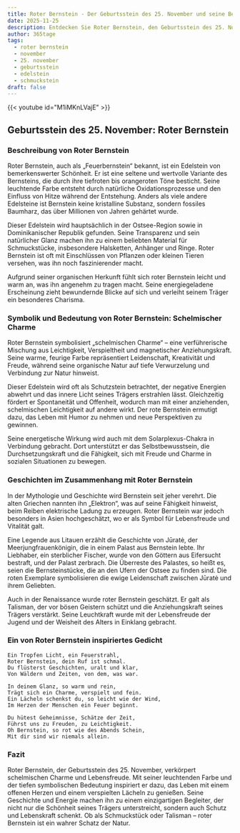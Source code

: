 ```yaml
---
title: Roter Bernstein - Der Geburtsstein des 25. November und seine Bedeutung
date: 2025-11-25
description: Entdecken Sie Roter Bernstein, den Geburtsstein des 25. November, der Schelmischer Charme symbolisiert. Seine Symbolik und Geschichte werden Sie inspirieren.
author: 365tage
tags:
  - roter bernstein
  - november
  - 25. november
  - geburtsstein
  - edelstein
  - schmuckstein
draft: false
---
```


{{< youtube id="M1iMKnLVajE" >}}


## Geburtsstein des 25. November: Roter Bernstein

### Beschreibung von Roter Bernstein

Roter Bernstein, auch als „Feuerbernstein“ bekannt, ist ein Edelstein von bemerkenswerter Schönheit. Er ist eine seltene und wertvolle Variante des Bernsteins, die durch ihre tiefroten bis orangeroten Töne besticht. Seine leuchtende Farbe entsteht durch natürliche Oxidationsprozesse und den Einfluss von Hitze während der Entstehung. Anders als viele andere Edelsteine ist Bernstein keine kristalline Substanz, sondern fossiles Baumharz, das über Millionen von Jahren gehärtet wurde.

Dieser Edelstein wird hauptsächlich in der Ostsee-Region sowie in Dominikanischer Republik gefunden. Seine Transparenz und sein natürlicher Glanz machen ihn zu einem beliebten Material für Schmuckstücke, insbesondere Halsketten, Anhänger und Ringe. Roter Bernstein ist oft mit Einschlüssen von Pflanzen oder kleinen Tieren versehen, was ihn noch faszinierender macht.

Aufgrund seiner organischen Herkunft fühlt sich roter Bernstein leicht und warm an, was ihn angenehm zu tragen macht. Seine energiegeladene Erscheinung zieht bewundernde Blicke auf sich und verleiht seinem Träger ein besonderes Charisma.

### Symbolik und Bedeutung von Roter Bernstein: Schelmischer Charme

Roter Bernstein symbolisiert „schelmischen Charme“ – eine verführerische Mischung aus Leichtigkeit, Verspieltheit und magnetischer Anziehungskraft. Seine warme, feurige Farbe repräsentiert Leidenschaft, Kreativität und Freude, während seine organische Natur auf tiefe Verwurzelung und Verbindung zur Natur hinweist.

Dieser Edelstein wird oft als Schutzstein betrachtet, der negative Energien abwehrt und das innere Licht seines Trägers erstrahlen lässt. Gleichzeitig fördert er Spontaneität und Offenheit, wodurch man mit einer anziehenden, schelmischen Leichtigkeit auf andere wirkt. Der rote Bernstein ermutigt dazu, das Leben mit Humor zu nehmen und neue Perspektiven zu gewinnen.

Seine energetische Wirkung wird auch mit dem Solarplexus-Chakra in Verbindung gebracht. Dort unterstützt er das Selbstbewusstsein, die Durchsetzungskraft und die Fähigkeit, sich mit Freude und Charme in sozialen Situationen zu bewegen.

### Geschichten im Zusammenhang mit Roter Bernstein

In der Mythologie und Geschichte wird Bernstein seit jeher verehrt. Die alten Griechen nannten ihn „Elektron“, was auf seine Fähigkeit hinweist, beim Reiben elektrische Ladung zu erzeugen. Roter Bernstein war jedoch besonders in Asien hochgeschätzt, wo er als Symbol für Lebensfreude und Vitalität galt.

Eine Legende aus Litauen erzählt die Geschichte von Jūratė, der Meerjungfrauenkönigin, die in einem Palast aus Bernstein lebte. Ihr Liebhaber, ein sterblicher Fischer, wurde von den Göttern aus Eifersucht bestraft, und der Palast zerbrach. Die Überreste des Palastes, so heißt es, seien die Bernsteinstücke, die an den Ufern der Ostsee zu finden sind. Die roten Exemplare symbolisieren die ewige Leidenschaft zwischen Jūratė und ihrem Geliebten.

Auch in der Renaissance wurde roter Bernstein geschätzt. Er galt als Talisman, der vor bösen Geistern schützt und die Anziehungskraft seines Trägers verstärkt. Seine Leuchtkraft wurde mit der Lebensfreude der Jugend und der Weisheit des Alters in Einklang gebracht.

### Ein von Roter Bernstein inspiriertes Gedicht

```
Ein Tropfen Licht, ein Feuerstrahl,  
Roter Bernstein, dein Ruf ist schmal.  
Du flüsterst Geschichten, uralt und klar,  
Von Wäldern und Zeiten, von dem, was war.  

In deinem Glanz, so warm und rein,  
Trägt sich ein Charme, verspielt und fein.  
Ein Lächeln schenkst du, so leicht wie der Wind,  
Im Herzen der Menschen ein Feuer beginnt.  

Du hütest Geheimnisse, Schätze der Zeit,  
Führst uns zu Freuden, zu Leichtigkeit.  
Oh Bernstein, so rot wie des Abends Schein,  
Mit dir sind wir niemals allein.  
```

### Fazit

Roter Bernstein, der Geburtsstein des 25. November, verkörpert schelmischen Charme und Lebensfreude. Mit seiner leuchtenden Farbe und der tiefen symbolischen Bedeutung inspiriert er dazu, das Leben mit einem offenen Herzen und einem verspielten Lächeln zu genießen. Seine Geschichte und Energie machen ihn zu einem einzigartigen Begleiter, der nicht nur die Schönheit seines Trägers unterstreicht, sondern auch Schutz und Lebenskraft schenkt. Ob als Schmuckstück oder Talisman – roter Bernstein ist ein wahrer Schatz der Natur.
